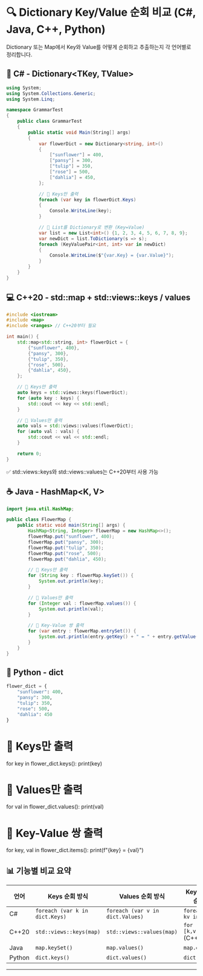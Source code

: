 # 🔍 Dictionary Key/Value 순회 비교 (C#, Java, C++, Python)
Dictionary 또는 Map에서 Key와 Value를 어떻게 순회하고 추출하는지 각 언어별로 정리합니다.


## 🧠 C# - Dictionary<TKey, TValue>
```csharp
using System;
using System.Collections.Generic;
using System.Linq;

namespace GrammarTest
{
    public class GrammarTest
    {
        public static void Main(String[] args)
        {
            var flowerDict = new Dictionary<string, int>()
            {
                ["sunflower"] = 400,
                ["pansy"] = 300,
                ["tulip"] = 350,
                ["rose"] = 500,
                ["dahlia"] = 450,
            };

            // 🔑 Keys만 출력
            foreach (var key in flowerDict.Keys)
            {
                Console.WriteLine(key);
            }

            // 🔁 List를 Dictionary로 변환 (Key=Value)
            var list = new List<int>() {1, 2, 3, 4, 5, 6, 7, 8, 9};
            var newDict = list.ToDictionary(s => s);
            foreach (KeyValuePair<int, int> var in newDict)
            {
                Console.WriteLine($"{var.Key} = {var.Value}");
            }
        }
    }
}
```


## 💻 C++20 - std::map + std::views::keys / values
```cpp
#include <iostream>
#include <map>
#include <ranges> // C++20부터 필요

int main() {
    std::map<std::string, int> flowerDict = {
        {"sunflower", 400},
        {"pansy", 300},
        {"tulip", 350},
        {"rose", 500},
        {"dahlia", 450},
    };

    // 🔑 Keys만 출력
    auto keys = std::views::keys(flowerDict);
    for (auto key : keys) {
        std::cout << key << std::endl;
    }

    // 🔢 Values만 출력
    auto vals = std::views::values(flowerDict);
    for (auto val : vals) {
        std::cout << val << std::endl;
    }

    return 0;
}
```

✅ std::views::keys와 std::views::values는 C++20부터 사용 가능


## ☕ Java - HashMap<K, V>
```java
import java.util.HashMap;

public class FlowerMap {
    public static void main(String[] args) {
        HashMap<String, Integer> flowerMap = new HashMap<>();
        flowerMap.put("sunflower", 400);
        flowerMap.put("pansy", 300);
        flowerMap.put("tulip", 350);
        flowerMap.put("rose", 500);
        flowerMap.put("dahlia", 450);

        // 🔑 Keys만 출력
        for (String key : flowerMap.keySet()) {
            System.out.println(key);
        }

        // 🔢 Values만 출력
        for (Integer val : flowerMap.values()) {
            System.out.println(val);
        }

        // 🔁 Key-Value 쌍 출력
        for (var entry : flowerMap.entrySet()) {
            System.out.println(entry.getKey() + " = " + entry.getValue());
        }
    }
}
```


## 🐍 Python - dict
```python
flower_dict = {
    "sunflower": 400,
    "pansy": 300,
    "tulip": 350,
    "rose": 500,
    "dahlia": 450
}
```
# 🔑 Keys만 출력
for key in flower_dict.keys():
    print(key)

# 🔢 Values만 출력
for val in flower_dict.values():
    print(val)

# 🔁 Key-Value 쌍 출력
for key, val in flower_dict.items():
    print(f"{key} = {val}")



## 📊 기능별 비교 요약
| 언어     | Keys 순회 방식                  | Values 순회 방식               | Key-Value 쌍 순회 방식             |
|----------|----------------------------------|--------------------------------|------------------------------------|
| C#       | `foreach (var k in dict.Keys)`   | `foreach (var v in dict.Values)` | `foreach (var kv in dict)`         |
| C++20    | `std::views::keys(map)`          | `std::views::values(map)`       | `for (auto& [k,v] : map)` (C++17+) |
| Java     | `map.keySet()`                   | `map.values()`                  | `map.entrySet()`                   |
| Python   | `dict.keys()`                    | `dict.values()`                 | `dict.items()`                     |

---



